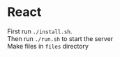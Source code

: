 # React
First run `./install.sh`.  
Then run `./run.sh` to start the server  
Make files in `files` directory
